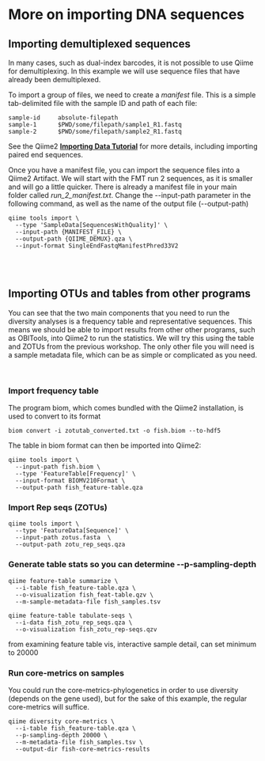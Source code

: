 # More on importing DNA sequences

## Importing demultiplexed sequences

In many cases, such as dual-index barcodes, it is not possible to use Qiime for demultiplexing. In this example we will use sequence files that have already been demultiplexed.

To import a group of files, we need to create a *manifest* file. This is a simple tab-delimited file with the sample ID and path of each file:

```
sample-id     absolute-filepath
sample-1      $PWD/some/filepath/sample1_R1.fastq
sample-2      $PWD/some/filepath/sample2_R1.fastq
```

See the Qiime2 [**Importing Data Tutorial**](https://docs.qiime2.org/2020.8/tutorials/importing/) for more details, including importing paired end sequences. 

Once you have a manifest file, you can import the sequence files into a Qiime2 Artifact. We will start with the FMT run 2 sequences, as it is smaller and will go a little quicker. There is already a manifest file in your main folder called *run_2_manifest.txt*. Change the --input-path parameter in the following command, as well as the name of the output file (--output-path)

```
qiime tools import \
  --type 'SampleData[SequencesWithQuality]' \
  --input-path {MANIFEST_FILE} \
  --output-path {QIIME_DEMUX}.qza \
  --input-format SingleEndFastqManifestPhred33V2
```

<br><br>

## Importing OTUs and tables from other programs

You can see that the two main components that you need to run the diversity analyses is a frequency table and representative sequences. This means we should be able to import results from other other programs, such as OBITools, into Qiime2 to run the statistics. We will try this using the table and ZOTUs from the previous workshop. The only other file you will need is a sample metadata file, which can be as simple or complicated as you need.

<br>

### Import frequency table

The program biom, which comes bundled with the Qiime2 installation, is used to convert to its format

```
biom convert -i zotutab_converted.txt -o fish.biom --to-hdf5
```

The table in biom format can then be imported into Qiime2:

```
qiime tools import \
  --input-path fish.biom \
  --type 'FeatureTable[Frequency]' \
  --input-format BIOMV210Format \
  --output-path fish_feature-table.qza
```

### Import Rep seqs (ZOTUs)

```
qiime tools import \
  --type 'FeatureData[Sequence]' \
  --input-path zotus.fasta  \
  --output-path zotu_rep_seqs.qza
```

### Generate table stats so you can determine --p-sampling-depth

```
qiime feature-table summarize \
  --i-table fish_feature-table.qza \
  --o-visualization fish_feat-table.qzv \
  --m-sample-metadata-file fish_samples.tsv

qiime feature-table tabulate-seqs \
  --i-data fish_zotu_rep_seqs.qza \
  --o-visualization fish_zotu_rep-seqs.qzv
```

from examining feature table vis, interactive sample detail, can set minimum to 20000

### Run core-metrics on samples

You could run the core-metrics-phylogenetics in order to use diversity (depends on the gene used), but for the sake of this example, the regular core-metrics will suffice.

```
qiime diversity core-metrics \
  --i-table fish_feature-table.qza \
  --p-sampling-depth 20000 \
  --m-metadata-file fish_samples.tsv \
  --output-dir fish-core-metrics-results
```

